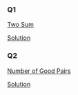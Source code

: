 <h3>Q1</h3>

<a href = "https://leetcode.com/problems/two-sum" >Two Sum</a>

<a href ="https://github.com/AbdullmenemFayez/Data-Structer-course-2022-2023/blob/main/8.Hashing/Solution/Two%20Sum.java">Solution</a>

<h3>Q2</h3>

<a href = "https://leetcode.com/problems/number-of-good-pairs">Number of Good Pairs</a>

<a href ="https://github.com/AbdullmenemFayez/Data-Structer-course-2022-2023/blob/main/8.Hashing/Solution/Number%20of%20Good%20Pairs.java">Solution</a>
